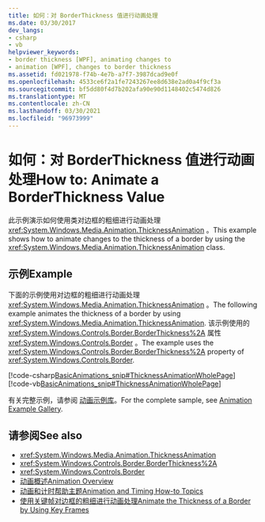 ```yaml
---
title: 如何：对 BorderThickness 值进行动画处理
ms.date: 03/30/2017
dev_langs:
- csharp
- vb
helpviewer_keywords:
- border thickness [WPF], animating changes to
- animation [WPF], changes to border thickness
ms.assetid: fd021978-f74b-4e7b-a7f7-3987dcad9e0f
ms.openlocfilehash: 4533ce6f2a1fe7243267ee8d638e2ad0a4f9cf3a
ms.sourcegitcommit: bf5dd80f4d7b202afa90e90d1148402c5474d826
ms.translationtype: MT
ms.contentlocale: zh-CN
ms.lasthandoff: 03/30/2021
ms.locfileid: "96973999"
---
```

# <a name="how-to-animate-a-borderthickness-value"></a><span data-ttu-id="a8d6d-102">如何：对 BorderThickness 值进行动画处理</span><span class="sxs-lookup"><span data-stu-id="a8d6d-102">How to: Animate a BorderThickness Value</span></span>
<span data-ttu-id="a8d6d-103">此示例演示如何使用类对边框的粗细进行动画处理 <xref:System.Windows.Media.Animation.ThicknessAnimation> 。</span><span class="sxs-lookup"><span data-stu-id="a8d6d-103">This example shows how to animate changes to the thickness of a border by using the <xref:System.Windows.Media.Animation.ThicknessAnimation> class.</span></span>  
  
## <a name="example"></a><span data-ttu-id="a8d6d-104">示例</span><span class="sxs-lookup"><span data-stu-id="a8d6d-104">Example</span></span>  
 <span data-ttu-id="a8d6d-105">下面的示例使用对边框的粗细进行动画处理 <xref:System.Windows.Media.Animation.ThicknessAnimation> 。</span><span class="sxs-lookup"><span data-stu-id="a8d6d-105">The following example animates the thickness of a border by using <xref:System.Windows.Media.Animation.ThicknessAnimation>.</span></span> <span data-ttu-id="a8d6d-106">该示例使用的 <xref:System.Windows.Controls.Border.BorderThickness%2A> 属性 <xref:System.Windows.Controls.Border> 。</span><span class="sxs-lookup"><span data-stu-id="a8d6d-106">The example uses the <xref:System.Windows.Controls.Border.BorderThickness%2A> property of <xref:System.Windows.Controls.Border>.</span></span>  
  
 [!code-csharp[BasicAnimations_snip#ThicknessAnimationWholePage](~/samples/snippets/csharp/VS_Snippets_Wpf/BasicAnimations_snip/CSharp/ThicknessAnimationExample.cs#thicknessanimationwholepage)]
 [!code-vb[BasicAnimations_snip#ThicknessAnimationWholePage](~/samples/snippets/visualbasic/VS_Snippets_Wpf/BasicAnimations_snip/VisualBasic/ThicknessAnimationExample.vb#thicknessanimationwholepage)]  
  
 <span data-ttu-id="a8d6d-107">有关完整示例，请参阅 [动画示例库](https://github.com/Microsoft/WPF-Samples/tree/master/Animation/AnimationExamples)。</span><span class="sxs-lookup"><span data-stu-id="a8d6d-107">For the complete sample, see [Animation Example Gallery](https://github.com/Microsoft/WPF-Samples/tree/master/Animation/AnimationExamples).</span></span>  
  
## <a name="see-also"></a><span data-ttu-id="a8d6d-108">请参阅</span><span class="sxs-lookup"><span data-stu-id="a8d6d-108">See also</span></span>

- <xref:System.Windows.Media.Animation.ThicknessAnimation>
- <xref:System.Windows.Controls.Border.BorderThickness%2A>
- <xref:System.Windows.Controls.Border>
- [<span data-ttu-id="a8d6d-109">动画概述</span><span class="sxs-lookup"><span data-stu-id="a8d6d-109">Animation Overview</span></span>](../graphics-multimedia/animation-overview.md)
- [<span data-ttu-id="a8d6d-110">动画和计时帮助主题</span><span class="sxs-lookup"><span data-stu-id="a8d6d-110">Animation and Timing How-to Topics</span></span>](../graphics-multimedia/animation-and-timing-how-to-topics.md)
- [<span data-ttu-id="a8d6d-111">使用关键帧对边框的粗细进行动画处理</span><span class="sxs-lookup"><span data-stu-id="a8d6d-111">Animate the Thickness of a Border by Using Key Frames</span></span>](../graphics-multimedia/how-to-animate-the-thickness-of-a-border-by-using-key-frames.md)

